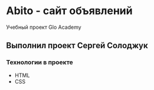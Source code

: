 # Abito - сайт объявлений
Учебный проект Glo Academy

## Выполнил проект Сергей Солоджук

### Технологии в проекте
- HTML
- CSS
